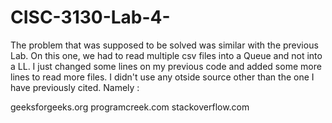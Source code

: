 # CISC-3130-Lab-4-

The problem that was supposed to be solved was similar with the previous Lab. On this one, we had to read multiple csv files into a Queue and not into a LL.
I just changed some lines on my previous code and added some more lines to read more files. I didn't use any otside source other than the one I have previously cited. Namely :

geeksforgeeks.org
programcreek.com
stackoverflow.com
